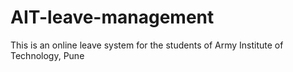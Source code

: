 # AIT-leave-management
This is an online leave system for the students of Army Institute of Technology, Pune
